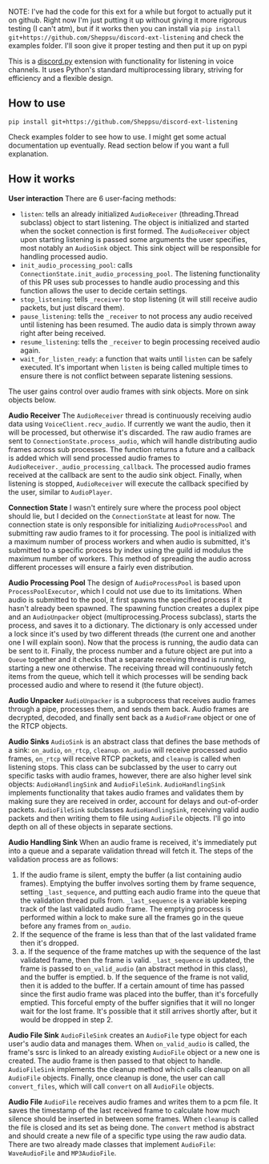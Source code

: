 NOTE: I've had the code for this ext for a while but forgot to actually put it on github. Right now I'm just putting it up without giving it more rigorous testing (I can't atm), but if it works then you can install via `pip install git+https://github.com/Sheppsu/discord-ext-listening` and check the examples folder.
I'll soon give it proper testing and then put it up on pypi

This is a [discord.py](https://github.com/rapptz/discord.py/) extension with functionality for listening in voice channels. It uses Python's standard multiprocessing library, striving for efficiency and a flexible design.

How to use
----------
`pip install git+https://github.com/Sheppsu/discord-ext-listening`

Check examples folder to see how to use.
I might get some actual documentation up eventually.
Read section below if you want a full explanation.

How it works
------------
**User interaction**
There are 6 user-facing methods: 
 - `listen`: tells an already initialized `AudioReceiver` (threading.Thread subclass) object to start listening. The object is initialized and started when the socket connection is first formed. The `AudioReceiver` object upon starting listening is passed some arguments the user specifies, most notably an `AudioSink` object. This sink object will be responsible for handling processed audio.
 - `init_audio_processing_pool`: calls `ConnectionState.init_audio_processing_pool`. The listening functionality of this PR uses sub processes to handle audio processing and this function allows the user to decide certain settings. 
 - `stop_listening`: tells `_receiver` to stop listening (it will still receive audio packets, but just discard them).
 - `pause_listening`: tells the `_receiver` to not process any audio received until listening has been resumed. The audio data is simply thrown away right after being received.
 - `resume_listening`: tells the `_receiver` to begin processing received audio again.
 - `wait_for_listen_ready`: a function that waits until `listen` can be safely executed. It's important when `listen` is being called multiple times to ensure there is not conflict between separate listening sessions.

The user gains control over audio frames with sink objects. More on sink objects below.

**Audio Receiver**
The `AudioReceiver` thread is continuously receiving audio data using `VoiceClient.recv_audio`. If currently we want the audio, then it will be processed, but otherwise it's discarded. The raw audio frames are sent to `ConnectionState.process_audio`, which will handle distributing audio frames across sub processes. The function returns a future and a callback is added which will send processed audio frames to `AudioReceiver._audio_processing_callback`. The processed audio frames received at the callback are sent to the audio sink object. Finally, when listening is stopped, `AudioReceiver` will execute the callback specified by the user, similar to `AudioPlayer`.

**Connection State**
I wasn't entirely sure where the process pool object should lie, but I decided on the `ConnectionState` at least for now. The connection state is only responsible for initializing `AudioProcessPool` and submitting raw audio frames to it for processing. The pool is initialized with a maximum number of process workers and when audio is submitted, it's submitted to a specific process by index using the guild id modulus the maximum number of workers. This method of spreading the audio across different processes will ensure a fairly even distribution. 

**Audio Processing Pool**
The design of `AudioProcessPool` is based upon `ProcessPoolExecutor`, which I could not use due to its limitations. When audio is submitted to the pool, it first spawns the specified process if it hasn't already been spawned. The spawning function creates a duplex pipe and an `AudioUnpacker` object (multiprocessing.Process subclass), starts the process, and saves it to a dictionary. The dictionary is only accessed under a lock since it's used by two different threads (the current one and another one I will explain soon). Now that the process is running, the audio data can be sent to it. Finally, the process number and a future object are put into a `Queue` together and it checks that a separate receiving thread is running, starting a new one otherwise. The receiving thread will continuously fetch items from the queue, which tell it which processes will be sending back processed audio and where to resend it (the future object).

**Audio Unpacker**
`AudioUnpacker` is a subprocess that receives audio frames through a pipe, processes them, and sends them back. Audio frames are decrypted, decoded, and finally sent back as a `AudioFrame` object or one of the RTCP objects.

**Audio Sinks**
`AudioSink` is an abstract class that defines the base methods of a sink: `on_audio`, `on_rtcp`, `cleanup`. `on_audio` will receive processed audio frames, `on_rtcp` will receive RTCP packets, and `cleanup` is called when listening stops. This class can be subclassed by the user to carry out specific tasks with audio frames, however, there are also higher level sink objects: `AudioHandlingSink` and `AudioFileSink`. `AudioHandlingSink` implements functionality that takes audio frames and validates them by making sure they are received in order, account for delays and out-of-order packets. `AudioFileSink` subclasses `AudioHandlingSink`, receiving valid audio packets and then writing them to file using `AudioFile` objects. I'll go into depth on all of these objects in separate sections.

**Audio Handling Sink**
When an audio frame is received, it's immediately put into a queue and a separate validation thread will fetch it. The steps of the validation process are as follows:
1. If the audio frame is silent, empty the buffer (a list containing audio frames). Emptying the buffer involves sorting them by frame sequence, setting `_last_sequence`, and putting each audio frame into the queue that the validation thread pulls from. `_last_sequence` is a variable keeping track of the last validated audio frame. The emptying process is performed within a lock to make sure all the frames go in the queue before any frames from `on_audio`.
2. If the sequence of the frame is less than that of the last validated frame then it's dropped. 
3. 
   a. If the sequence of the frame matches up with the sequence of the last validated frame, then the frame is valid. `_last_sequence` is updated, the frame is passed to `on_valid_audio` (an abstract method in this class), and the buffer is emptied.
   b. If the sequence of the frame is not valid, then it is added to the buffer. If a certain amount of time has passed since the first audio frame was placed into the buffer, than it's forcefully emptied. This forceful empty of the buffer signifies that it will no longer wait for the lost frame. It's possible that it still arrives shortly after, but it would be dropped in step 2.

**Audio File Sink**
`AudioFileSink` creates an `AudioFile` type object for each user's audio data and manages them.  When `on_valid_audio` is called, the frame's ssrc is linked to an already existing `AudioFile` object or a new one is created. The audio frame is then passed to that object to handle. `AudioFileSink` implements the cleanup method which calls cleanup on all `AudioFile` objects. Finally, once cleanup is done, the user can call `convert_files`, which will call `convert` on all `AudioFile` objects.

**Audio File**
`AudioFile` receives audio frames and writes them to a pcm file. It saves the timestamp of the last received frame to calculate how much silence should be inserted in between some frames. When `cleanup` is called the file is closed and its set as being done. The `convert` method is abstract and should create a new file of a specific type using the raw audio data. There are two already made classes that implement `AudioFile`: `WaveAudioFile` and `MP3AudioFile`. 
